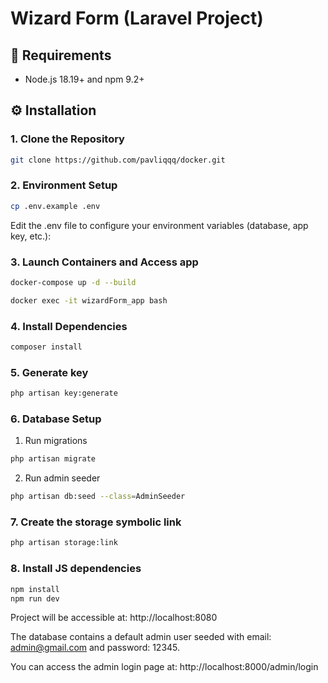 # Wizard Form (Laravel Project)

## 🧰 Requirements

- Node.js 18.19+ and npm 9.2+


## ⚙️ Installation

### 1. Clone the Repository

```bash
git clone https://github.com/pavliqqq/docker.git
```

### 2. Environment Setup

```bash
cp .env.example .env
```
Edit the .env file to configure your environment variables (database, app key, etc.):

### 3. Launch Containers and Access app

```bash
docker-compose up -d --build
```

```bash
docker exec -it wizardForm_app bash
```

### 4. Install Dependencies

```bash
composer install
```

### 5. Generate key

```bash
php artisan key:generate
```

### 6. Database Setup

1) Run migrations

```bash
php artisan migrate
```

2) Run admin seeder

```bash
php artisan db:seed --class=AdminSeeder
```

### 7. Create the storage symbolic link

```bash
php artisan storage:link
```

### 8. Install JS dependencies

```bash
npm install
npm run dev
```


Project will be accessible at:
http://localhost:8080


The database contains a default admin user seeded 
with email: admin@gmail.com and password: 12345.

You can access the admin login page at:
http://localhost:8000/admin/login
